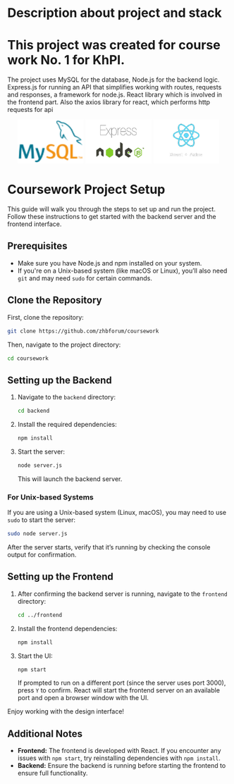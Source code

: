 # Description about project and stack 

# This project was created for course work No. 1 for KhPI. 

The project uses MySQL for the database, 
Node.js for the backend logic. 
Express.js for running an API that simplifies working with routes, requests and responses, a framework for node.js. 
React library which is involved in the frontend part. Also the axios library for react, which performs http requests for api


<p align="center">
  <img src="photos/90px-MySQL_logo.svg.png" alt="MySQL Logo" width="150" height="100"/>
  <img src="photos/image_no_background.png" alt="Node.js Logo" width="150" height="100"/>
  <img src="photos/image_react_no_background_v2.png" alt="Node.js Logo" width="150" height="100"/>
</p>


# Coursework Project Setup

This guide will walk you through the steps to set up and run the project. Follow these instructions to get started with the backend server and the frontend interface.

## Prerequisites

- Make sure you have Node.js and npm installed on your system.
- If you're on a Unix-based system (like macOS or Linux), you’ll also need `git` and may need `sudo` for certain commands.

## Clone the Repository

First, clone the repository:

```bash
git clone https://github.com/zhbforum/coursework
```

Then, navigate to the project directory:

```bash
cd coursework
```

## Setting up the Backend

1. Navigate to the `backend` directory:

   ```bash
   cd backend
   ```

2. Install the required dependencies:

   ```bash
   npm install
   ```

3. Start the server:

   ```bash
   node server.js
   ```

   This will launch the backend server.

### For Unix-based Systems

If you are using a Unix-based system (Linux, macOS), you may need to use `sudo` to start the server:

```bash
sudo node server.js
```

After the server starts, verify that it’s running by checking the console output for confirmation.

## Setting up the Frontend

1. After confirming the backend server is running, navigate to the `frontend` directory:

   ```bash
   cd ../frontend
   ```

2. Install the frontend dependencies:

   ```bash
   npm install
   ```

3. Start the UI:

   ```bash
   npm start
   ```

   If prompted to run on a different port (since the server uses port 3000), press `Y` to confirm. React will start the frontend server on an available port and open a browser window with the UI.

Enjoy working with the design interface!

## Additional Notes

- **Frontend:** The frontend is developed with React. If you encounter any issues with `npm start`, try reinstalling dependencies with `npm install`.
- **Backend:** Ensure the backend is running before starting the frontend to ensure full functionality.
